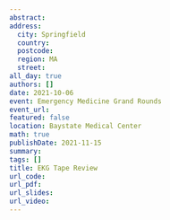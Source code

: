 ```yaml
---
abstract: 
address:
  city: Springfield
  country:
  postcode: 
  region: MA
  street: 
all_day: true
authors: []
date: 2021-10-06
event: Emergency Medicine Grand Rounds
event_url: 
featured: false
location: Baystate Medical Center
math: true
publishDate: 2021-11-15
summary: 
tags: []
title: EKG Tape Review
url_code: 
url_pdf: 
url_slides: 
url_video: 
---
```

